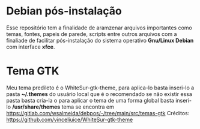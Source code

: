 # Debian pós-instalação

Esse repositório tem a finalidade de aramzenar arquivos importantes como temas, 
fontes, papeis de parede, scripts entre outros arquivos com a finaliade de facilitar 
pós-instalação do sistema operativo **Gnu/Linux Debian** com interface **xfce**.

# Tema GTK
Meu tema predileto é o WhiteSur-gtk-theme, para aplica-lo basta inseri-lo 
a pasta **~/.themes** do usuário local que é o recomendado se não existir essa 
pasta basta cria-la o para aplicar o tema de uma forma global basta inseri-lo 
**/usr/share/themes** tema se encontra em https://gitlab.com/wsalmeida/debpos/-/tree/main/src/temas-gtk
Créditos: https://github.com/vinceliuice/WhiteSur-gtk-theme


